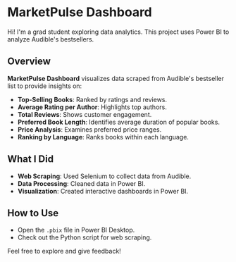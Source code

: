 # MarketPulse Dashboard

Hi! I'm a grad student exploring data analytics. This project uses Power BI to analyze Audible's bestsellers.

## Overview

**MarketPulse Dashboard** visualizes data scraped from Audible's bestseller list to provide insights on:

- **Top-Selling Books**: Ranked by ratings and reviews.
- **Average Rating per Author**: Highlights top authors.
- **Total Reviews**: Shows customer engagement.
- **Preferred Book Length**: Identifies average duration of popular books.
- **Price Analysis**: Examines preferred price ranges.
- **Ranking by Language**: Ranks books within each language.

## What I Did

- **Web Scraping**: Used Selenium to collect data from Audible.
- **Data Processing**: Cleaned data in Power BI.
- **Visualization**: Created interactive dashboards in Power BI.

## How to Use

- Open the `.pbix` file in Power BI Desktop.
- Check out the Python script for web scraping.

Feel free to explore and give feedback!
